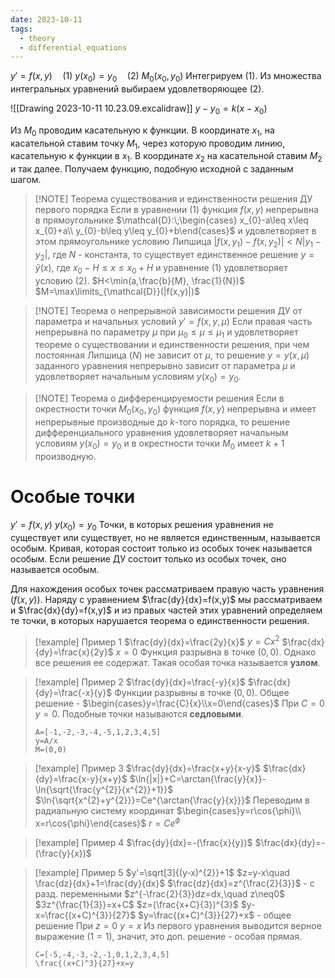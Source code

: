 ```yaml
---
date: 2023-10-11
tags:
  - theory
  - differential_equations
---
```

$y'=f(x,y)\quad (1)$
$y(x_{0})=y_{0}\quad (2)$
$M_{0}(x_{0},y_{0})$
Интегрируем $(1)$. Из множества интегральных уравнений выбираем удовлетворяющее $(2)$.

![[Drawing 2023-10-11 10.23.09.excalidraw]]
$y-y_{0}=k(x-x_{0})$

Из $M_{0}$ проводим касательную к функции. В координате $x_{1}$, на касательной ставим точку $M_{1}$, через которую проводим линию, касательную к функции в $x_{1}$. В координате $x_{2}$ на касательной ставим $M_{2}$ и так далее.
Получаем функцию, подобную исходной с заданным шагом.


> [!NOTE] Теорема существования и единственности решения ДУ первого порядка
> Если в уравнении $(1)$ функция $f(x,y)$ непрерывна в прямоугольнике $\mathcal{D}:\;\begin{cases} x_{0}-a\leq x\leq x_{0}+a\\ y_{0}-b\leq y\leq y_{0}+b\end{cases}$ и удовлетворяет в этом прямоугольнике условию Липшица $\left|f(x,y_{1})-f(x,y_{2})\right|<N|y_{1}-y_{2}|$, где $N$ - константа, то существует единственное решение $y=\tilde{y}(x)$, где $x_{0}-H\leq x\leq x_{0}+H$ и уравнение $(1)$ удовлетворяет условию $(2)$.
> $H<\min(a,\frac{b}{M}, \frac{1}{N})$
> $M=\max\limits_{\mathcal{D}}(|f(x,y)|)$

> [!NOTE] Теорема о непрерывной зависимости решения ДУ от параметра и начальных условий
> $y'=f(x,y,\mu)$
> Если правая часть непрерывна по параметру $\mu$ при $\mu_{0}\leq \mu\leq\mu_{1}$ и удовлетворяет теореме о существовании и единственности решения, при чем постоянная Липшица ($N$) не зависит от $\mu$, то решение $y=y(x,\mu)$ заданного уравнения непрерывно зависит от параметра $\mu$ и удовлетворяет начальным условиям $y(x_{0})=y_{0}$.

> [!NOTE] Теорема о дифференцируемости решения
> Если в окрестности точки $M_{0}(x_0,y_0)$ функция $f(x,y)$ непрерывна и имеет непрерывные производные до $k$-того порядка, то решение дифференциального уравнения удовлетворяет начальным условиям $y(x_{0})=y_{0}$ и в окрестности точки $M_{0}$ имеет $k+1$ производную.

# Особые точки
$y'=f(x,y)$
$y(x_{0})=y_{0}$
Точки, в которых решения уравнения не существует или существует, но не является единственным, называется особым.
Кривая, которая состоит только из особых точек называется особым.
Если решение ДУ состоит только из особых точек, оно называется особым.

Для нахождения особых точек рассматриваем правую часть уравнения ($f(x,y$)).
Наряду с уравнением $\frac{dy}{dx}=f(x,y)$ мы рассматриваем и $\frac{dx}{dy}=f(x,y)$ и из правых частей этих уравнений определяем те точки, в которых нарушается теорема о единственности решения.


> [!example] Пример 1
> $\frac{dy}{dx}=\frac{2y}{x}$
> $y=Cx^{2}$
> $\frac{dx}{dy}=\frac{x}{2y}$
> $x=0$
> Функция разрывна в точке $(0,0)$. Однако все решения ее содержат. Такая особая точка называется **узлом**.


> [!example] Пример 2
> $\frac{dy}{dx}=\frac{-y}{x}$
> $\frac{dx}{dy}=\frac{-x}{y}$
> Функции разрывны в точке $(0,0)$.
> Общее решение - $\begin{cases}y=\frac{C}{x}\\x=0\end{cases}$
> При $C=0$ $y=0$.
> Подобные точки называются **седловыми**.
 >```desmos-graph
 >A=[-1,-2,-3,-4,-5,1,2,3,4,5]
>y=A/x
>M=(0,0)
>```



> [!example] Пример 3
> $\frac{dy}{dx}=\frac{x+y}{x-y}$
> $\frac{dx}{dy}=\frac{x-y}{x+y}$
> $\ln{|x|}+C=\arctan{\frac{y}{x}}-\ln{\sqrt{\frac{y^{2}}{x^{2}}+1}}$
> $\ln{\sqrt{x^{2}+y^{2}}}=Ce^{\arctan{\frac{y}{x}}}$
> Переводим в радиальную систему координат
> $\begin{cases}y=r\cos{\phi}\\ x=r\cos{\phi}\end{cases}$
> $r=Ce^{\phi}$

> [!example] Пример 4
> $\frac{dy}{dx}=-(\frac{x}{y})$
> $\frac{dx}{dy}=-(\frac{y}{x})$

> [!example] Пример 5
> $y'=\sqrt[3]{(y-x)^{2}}+1$
> $z=y-x\quad \frac{dz}{dx}+1=\frac{dy}{dx}$
> $\frac{dz}{dx}=z^{\frac{2}{3}}$ - с разд. переменными
> $z^{-\frac{2}{3}}dz=dx,\quad z\neq0$
> $3z^{\frac{1}{3}}=x+C$
> $z=(\frac{x+C}{3})^{3}$
> $y-x=\frac{(x+C)^{3}}{27}$
> $y=\frac{(x+C)^{3}}{27}+x$ - общее решение
> При $z=0$ $y=x$
> Из первого уравнения выводится верное выражение ($1=1$), значит, это доп. решение - особая прямая.
>
>```desmos-graph
>C=[-5,-4,-3,-2,-1,0,1,2,3,4,5]
>\frac{(x+C)^3}{27}+x=y
>```




